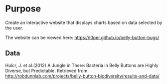 # Purpose
Create an interactive website that displays charts based on data selected by the user.

The website can be viewed here: https://l0per.github.io/belly-button-bugs/

## Data
Hulcr, J. et al.(2012) A Jungle in There: Bacteria in Belly Buttons are Highly Diverse, but Predictable. Retrieved from: http://robdunnlab.com/projects/belly-button-biodiversity/results-and-data/
